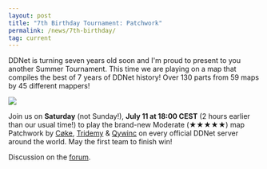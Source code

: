 ```yaml
---
layout: post
title: "7th Birthday Tournament: Patchwork"
permalink: /news/7th-birthday/
tag: current
---
```


DDNet is turning seven years old soon and I'm proud to present to you another Summer Tournament. This time we are playing on a map that compiles the best of 7 years of DDNet history! Over 130 parts from 59 maps by 45 different mappers!

[<img class="demo" src="/img/posts/Patchwork.png" />](//forum.ddnet.tw/viewtopic.php?f=33&t=6944)

Join us on **Saturday** (not Sunday!), **July 11 at 18:00 CEST** (2 hours earlier than our usual time!) to play the brand-new Moderate (★★★★★) map Patchwork by [Cøke](/mappers/C-248-ke/), [Tridemy](/mappers/Tridemy/) & [Qywinc](/mappers/Qywinc) on every official DDNet server around the world. May the first team to finish win!

Discussion on the [forum](//forum.ddnet.tw/viewtopic.php?f=33&t=6944).

